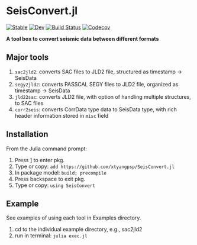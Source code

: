 # SeisConvert.jl

[![Stable](https://img.shields.io/badge/docs-stable-blue.svg)](https://xtyangpsp.github.io/SeisConvert.jl/stable)
[![Dev](https://img.shields.io/badge/docs-dev-blue.svg)](https://xtyangpsp.github.io/SeisConvert.jl/dev)
[![Build Status](https://travis-ci.com/xtyangpsp/SeisConvert.jl.svg?branch=master)](https://travis-ci.com/xtyangpsp/SeisConvert.jl)
[![Codecov](https://codecov.io/gh/xtyangpsp/SeisConvert.jl/branch/master/graph/badge.svg)](https://codecov.io/gh/xtyangpsp/SeisConvert.jl)

**A tool box to convert seismic data between different formats**

## Major tools
1. `sac2jld2`: converts SAC files to JLD2 file, structured as timestamp -> SeisData
2. `segy2jld2`: converts PASSCAL SEGY files to JLD2 file, organized as timestamp -> SeisData
3. `jld22sac`: converts JLD2 file, with option of handling multiple structures, to SAC files
4. `corr2seis`: converts CorrData type data to SeisData type, with rich header information stored in `misc` field

## Installation

From the Julia command prompt:

1. Press ] to enter pkg.
2. Type or copy: `add https://github.com/xtyangpsp/SeisConvert.jl`
3. In package model: `build; precompile`
4. Press backspace to exit pkg.
5. Type or copy: `using SeisConvert`

## Example
See examples of using each tool in Examples directory.
1. cd to the individual example directory, e.g., sac2jld2
2. run in terminal: `julia exec.jl`
